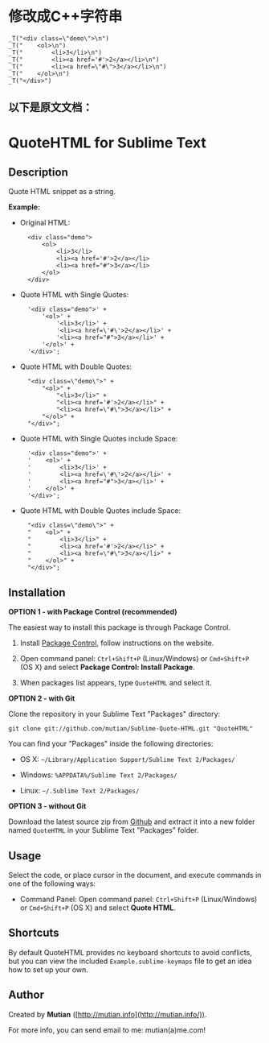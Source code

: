 # 修改成C++字符串 #


	_T("<div class=\"demo\">\n")
	_T("    <ol>\n")
	_T("        <li>3</li>\n")
	_T("        <li><a href='#'>2</a></li>\n")
	_T("        <li><a href=\"#\">3</a></li>\n")
	_T("    </ol>\n")
	_T("</div>")


以下是原文文档：
----------

QuoteHTML for Sublime Text
==========================


Description
-----------

Quote HTML snippet as a string.

**Example:**

* Original HTML:

		<div class="demo">
			<ol>
				<li>3</li>
				<li><a href='#'>2</a></li>
				<li><a href="#">3</a></li>
			</ol>
		</div>

* Quote HTML with Single Quotes:

		'<div class="demo">' +
			'<ol>' +
				'<li>3</li>' +
				'<li><a href=\'#\'>2</a></li>' +
				'<li><a href="#">3</a></li>' +
			'</ol>' +
		'</div>';

* Quote HTML with Double Quotes:

		"<div class=\"demo\">" +
			"<ol>" +
				"<li>3</li>" +
				"<li><a href='#'>2</a></li>" +
				"<li><a href=\"#\">3</a></li>" +
			"</ol>" +
		"</div>";

* Quote HTML with Single Quotes include Space:

		'<div class="demo">' +
		'    <ol>' +
		'        <li>3</li>' +
		'        <li><a href=\'#\'>2</a></li>' +
		'        <li><a href="#">3</a></li>' +
		'    </ol>' +
		'</div>';

* Quote HTML with Double Quotes include Space:

		"<div class=\"demo\">" +
		"    <ol>" +
		"        <li>3</li>" +
		"        <li><a href='#'>2</a></li>" +
		"        <li><a href=\"#\">3</a></li>" +
		"    </ol>" +
		"</div>";


Installation
------------

**OPTION 1 - with Package Control (recommended)**

The easiest way to install this package is through Package Control.

1. Install [Package Control](https://sublime.wbond.net/installation), follow instructions on the website.

2. Open command panel: `Ctrl+Shift+P` (Linux/Windows) or `Cmd+Shift+P` (OS X) and select **Package Control: Install Package**.

3. When packages list appears, type `QuoteHTML` and select it.


**OPTION 2 - with Git**

Clone the repository in your Sublime Text "Packages" directory:

    git clone git://github.com/mutian/Sublime-Quote-HTML.git "QuoteHTML"

You can find your "Packages" inside the following directories:

* OS X:
    `~/Library/Application Support/Sublime Text 2/Packages/`

* Windows:
    `%APPDATA%/Sublime Text 2/Packages/`

* Linux:
    `~/.Sublime Text 2/Packages/`


**OPTION 3 - without Git**

Download the latest source zip from [Github](https://github.com/mutian/Sublime-Quote-HTML) and extract it into a new folder named `QuoteHTML` in your Sublime Text "Packages" folder.


Usage
-----

Select the code, or place cursor in the document, and execute commands in one of the following ways:

* Command Panel: Open command panel: `Ctrl+Shift+P` (Linux/Windows) or `Cmd+Shift+P` (OS X) and select **Quote HTML**.


Shortcuts
---------

By default QuoteHTML provides no keyboard shortcuts to avoid conflicts, but you can view the included `Example.sublime-keymaps` file to get an idea how to set up your own.


Author
------

Created by **Mutian** ([http://mutian.info](http://mutian.info/)).

For more info, you can send email to me: mutian(a)me.com!
